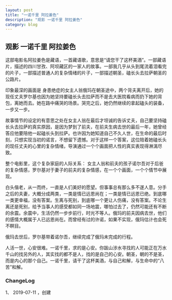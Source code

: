```yaml
---
layout: post
title: "一诺千里 阿拉姜色"
description: "观影 一诺千里 阿拉姜色"
category: blog
---
```



## 观影 一诺千里 阿拉姜色

这部电影名阿拉姜色是藏语，一首藏语歌，意思是“请您干了这杯美酒”。一部藏语片，描述的四川甘孜、阿坝藏区的一家人的故事。一部我几乎从头到尾流着泪看完的片子，一部描述普通人的复杂情绪的片子，一部描述朝圣，磕长头去拉萨朝圣的公路片。

印象最深的画面是 身患绝症的女主人翁俄玛在朝圣途中，两个背夫离开后，她的现任丈夫罗尔基也因为她坚持要磕长头去拉萨而不是去大医院看病而扔下她的背包，离她而去。她在路中痛哭的场景。哭完之后，她仍然继续的拿起磕头的装备，一步又一步。

故事情节的设定的有意思之处在女主人翁在最后才坦诚的告诉丈夫，自己要坚持磕长头去拉萨的真实原因，是因为梦到了前夫，在前夫生病去世的最后一年，她曾经答应他要陪他一起磕长头到拉萨。也许因为她知道自己不久人世，在生命的最后时刻，只想实现当初的诺言，不想留下遗憾。对于这样一个答案，这位陪着她磕长头的现任丈夫的心里的复杂情绪，导演通过一个个画面把人性的真实表现得淋漓尽致。

整个电影里，这个复杂家庭的人际关系：
女主人翁和前夫的孩子诺尔吾对于后爸的复杂情感，罗尔基对于妻子的前夫的复杂情感，在一个个画面，一个个情节中展现。

白头偕老，从一而终，一直是人们美好的愿望。但事事总有那么多不遂人意。分手之后的夫妻，大概分成两类，一类是情已远恩尚在；一类是情已远恩已绝。到底哪一类更幸福，没有答案。生离与死别，到底哪一个更让人伤痛，没有答案。不论生离还是死别，给予当事人的感受都如同一场地震，哪怕过去了，仍然可能还有不断的余震。余震中，生活仍然一步步前行，时光不等人。俄玛的前夫因病去世，他们的感情大概属于人已远恩尚在。而曾经有过的许诺，如果不实现，俄玛估计也会死不瞑目。

俄玛去世后，罗尔基带着诺尔吾，继续完成了俄玛未完成的行程。

人活一世，心安很难。一诺千里，求的是心安。你跋山涉水寻找的人可能正在万水千山的找另外的人，其实找的都不是人，找的是自己的心安。朝圣，朝的不是圣，而是内心的那个自己。一诺千里，请干了这杯美酒，与自己和解，与生命中的“八苦”和解。

### ChangeLog
1、 2019-07-11 ，创建
